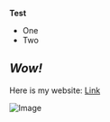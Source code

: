 __Test__
* One
* Two

*Wow!*
---
Here is my website: 
[Link](https://emubarka.github.io/cse15l-lab-report/index.html)

![Image](https://imgs.search.brave.com/46eRfIOD5NH574laClunZF5yQzy9LuxIf1l-C9hmboE/rs:fit:847:225:1/g:ce/aHR0cHM6Ly90c2U0/Lm1tLmJpbmcubmV0/L3RoP2lkPU9JUC5T/WUdmNHhxQTdWMXVa/aTJ0Snd6YnpBSGFF/SiZwaWQ9QXBp)

